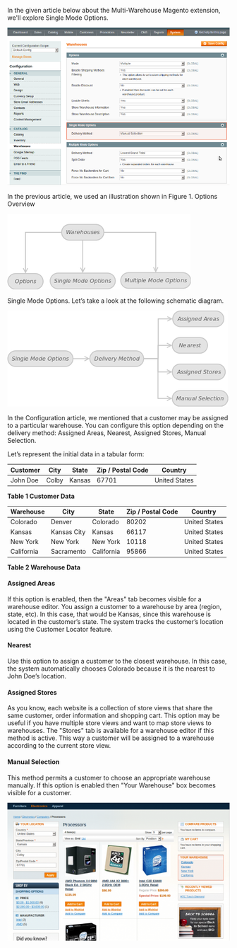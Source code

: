 In the given article below about the Multi-Warehouse Magento extension, we'll explore Single Mode Options.

![System - Configuration - Catalog Warehouses - Single Mode Options](System_Configuration_Catalog_Warehouses_SingleModeOptions.png) 

In the previous article, we used an illustration shown in Figure 1. Options Overview

![Figure 1. Options Overview](multiple-warehouse-figure-1-1.png)

Single Mode Options. Let’s take a look at the following schematic diagram.

![Figure 3. Single Mode Options](Fig_2_1.png)
 

In the Configuration article, we mentioned that a customer may be assigned to a particular warehouse. You can configure this option depending on the delivery method: Assigned Areas, Nearest, Assigned Stores, Manual Selection.

Let’s represent the initial data in a tabular form:

 
Customer	| City	| State	| Zip / Postal Code	| Country
------ | ------ | ------ | ------ | ------ 
John Doe	| Colby	| Kansas	| 67701	| United States

**Table 1 Customer Data**

 
Warehouse | 	City | 	State | 	Zip / Postal Code	 | Country
------ | ------ | ------ | ------ | ------
Colorado | 	Denver	 | Colorado | 80202	 | United States
Kansas | 	Kansas City	 | Kansas	 | 66117	 | United States
New York | 	New York | 	New York	 | 10118	 | United States
California | 	Sacramento | 	California	 | 95866 | 	United States

**Table 2 Warehouse Data**

 
#### Assigned Areas

If this option is enabled, then the "Areas" tab becomes visible for a warehouse editor. You assign a customer to a warehouse by area (region, state, etc). In this case, that would be Kansas, since this warehouse is located in the customer’s state. The system tracks the customer’s location using the Customer Locator feature.

#### Nearest

Use this option to assign a customer to the closest warehouse. In this case, the system automatically chooses Colorado because it is the nearest to John Doe’s location.

#### Assigned Stores

As you know, each website is a collection of store views that share the same customer, order information and shopping cart. This option may be useful if you have multiple store views and want to map store views to warehouses. The "Stores" tab is available for a warehouse editor if this method is active. This way a customer will be assigned to a warehouse according to the current store view.

#### Manual Selection

This method permits a customer to choose an appropriate warehouse manually. If this option is enabled then "Your Warehouse" box becomes visible for a customer.

![Multiple Warehouse – View Products - Your Warehouse](multiple-warehouse-product-viewlist-your-warehouse-700x434.png)

